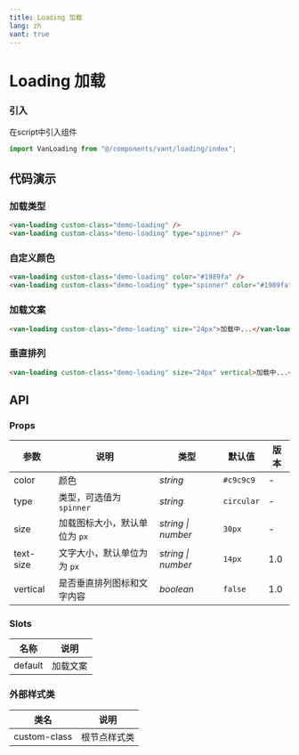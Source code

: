 ```yaml
---
title: Loading 加载
lang: zh
vant: true
---
```


# Loading 加载

### 引入

在script中引入组件

```js
import VanLoading from "@/components/vant/loading/index";
```

## 代码演示

### 加载类型

```html
<van-loading custom-class="demo-loading" />
<van-loading custom-class="demo-loading" type="spinner" />
```

### 自定义颜色

```html
<van-loading custom-class="demo-loading" color="#1989fa" />
<van-loading custom-class="demo-loading" type="spinner" color="#1989fa" />
```

### 加载文案

```html
<van-loading custom-class="demo-loading" size="24px">加载中...</van-loading>
```

### 垂直排列

```html
<van-loading custom-class="demo-loading" size="24px" vertical>加载中...</van-loading>
```

## API

### Props

| 参数 | 说明 | 类型 | 默认值 | 版本 |
|-----------|-----------|-----------|-------------|-------------|
| color | 颜色 | *string* | `#c9c9c9` | - |
| type | 类型，可选值为 `spinner` | *string* | `circular` | - |
| size | 加载图标大小，默认单位为 `px` | *string \| number* | `30px` | - |
| text-size | 文字大小，默认单位为为 `px` | *string \| number* | `14px` | 1.0 |
| vertical | 是否垂直排列图标和文字内容 | *boolean* | `false` | 1.0 |


### Slots 

| 名称 | 说明 |
| --- | --- |
| default | 加载文案 |

### 外部样式类

| 类名 | 说明 |
|-----------|-----------|
| custom-class | 根节点样式类 |
